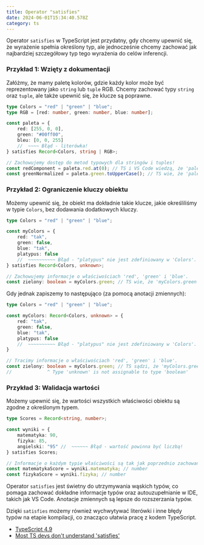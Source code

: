 ```yaml
---
title: Operator "satisfies"
date: 2024-06-01T15:34:40.578Z
category: ts
---
```


Operator `satisfies` w TypeScript jest przydatny, gdy chcemy upewnić się, że wyrażenie spełnia określony typ, ale jednocześnie chcemy zachować jak najbardziej szczegółowy typ tego wyrażenia do celów inferencji.

### Przykład 1: Wzięty z dokumentacji

Załóżmy, że mamy paletę kolorów, gdzie każdy kolor może być reprezentowany jako `string` lub `tuple` RGB. Chcemy zachować typy `string` oraz `tuple`, ale także upewnić się, że klucze są poprawne.

```typescript
type Colors = "red" | "green" | "blue";
type RGB = [red: number, green: number, blue: number];

const paleta = {
    red: [255, 0, 0],
    green: "#00ff00",
    bleu: [0, 0, 255]
    //  ~~~~ Błąd - literówka!
} satisfies Record<Colors, string | RGB>;

// Zachowujemy dostęp do metod typowych dla stringów i tuples!
const redComponent = paleta.red.at(0); // TS i VS Code wiedzą, że 'paleta.red' jest tablicą.
const greenNormalized = paleta.green.toUpperCase(); // TS wie, że 'paleta.green' ma typ string
```

### Przykład 2: Ograniczenie kluczy obiektu

Możemy upewnić się, że obiekt ma dokładnie takie klucze, jakie określiliśmy w typie `Colors`, bez dodawania dodatkowych kluczy.

```typescript
type Colors = "red" | "green" | "blue";

const myColors = {
    red: "tak",
    green: false,
    blue: "tak",
    platypus: false
    //  ~~~~~~~~~~ Błąd - "platypus" nie jest zdefiniowany w 'Colors'.
} satisfies Record<Colors, unknown>;

// Zachowujemy informacje o właściwościach 'red', 'green' i 'blue'.
const zielony: boolean = myColors.green; // TS wie, że 'myColors.green' ma typ 'boolean'
```

Gdy jednak zapiszemy to następująco (za pomocą anotacji zmiennych):

```typescript
type Colors = "red" | "green" | "blue";

const myColors: Record<Colors, unknown> = {
    red: "tak",
    green: false,
    blue: "tak",
    platypus: false
    //  ~~~~~~~~~~ Błąd - "platypus" nie jest zdefiniowany w 'Colors'.
}

// Tracimy informacje o właściwościach 'red', 'green' i 'blue'.
const zielony: boolean = myColors.green; // TS sądzi, że 'myColors.green' jest typu 'unknown'
//             ^ Type 'unknown' is not assignable to type 'boolean'
```

### Przykład 3: Walidacja wartości

Możemy upewnić się, że wartości wszystkich właściwości obiektu są zgodne z określonym typem.

```typescript
type Scores = Record<string, number>;

const wyniki = {
    matematyka: 90,
    fizyka: 85,
    angielski: "95" //  ~~~~~~ Błąd - wartość powinna być liczbą!
} satisfies Scores;

// Informacje o każdym typie właściwości są tak jak poprzednio zachowane.
const matematykaScore = wyniki.matematyka; // number
const fizykaScore = wyniki.fizyka; // number
```

Operator `satisfies` jest świetny do utrzymywania wąskich typów, co pomaga zachować dokładne informacje typów oraz autouzupełnianie w IDE, takich jak VS Code. Anotacje zmiennych są lepsze do rozszerzania typów.

Dzięki `satisfies` możemy również wychwytywać literówki i inne błędy typów na etapie kompilacji, co znacząco ułatwia pracę z kodem TypeScript.

* [TypeScript 4.9](https://www.typescriptlang.org/docs/handbook/release-notes/typescript-4-9.html)
* [Most TS devs don't understand 'satisfies'](https://www.youtube.com/watch?v=r1L35zxZQPE)
